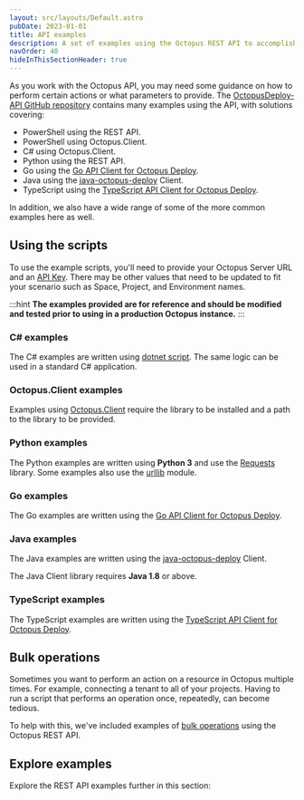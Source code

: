 ```yaml
---
layout: src/layouts/Default.astro
pubDate: 2023-01-01
title: API examples
description: A set of examples using the Octopus REST API to accomplish tasks.
navOrder: 40
hideInThisSectionHeader: true
---
```


As you work with the Octopus API, you may need some guidance on how to perform certain actions or what parameters to provide. The [OctopusDeploy-API GitHub repository](https://github.com/OctopusDeploy/OctopusDeploy-Api) contains many examples using the API, with solutions covering:

- PowerShell using the REST API.
- PowerShell using Octopus.Client.
- C# using Octopus.Client.
- Python using the REST API.
- Go using the [Go API Client for Octopus Deploy](https://github.com/OctopusDeploy/go-octopusdeploy).
- Java using the [java-octopus-deploy](https://github.com/OctopusDeployLabs/java-octopus-deploy) Client.
- TypeScript using the [TypeScript API Client for Octopus Deploy](https://github.com/OctopusDeploy/api-client.ts).

In addition, we also have a wide range of some of the more common examples here as well.

## Using the scripts

To use the example scripts, you'll need to provide your Octopus Server URL and an [API Key](/docs/octopus-rest-api/how-to-create-an-api-key.md). There may be other values that need to be updated to fit your scenario such as Space, Project, and Environment names.

:::hint
**The examples provided are for reference and should be modified and tested prior to using in a production Octopus instance.**
:::

### C# examples

The C# examples are written using [dotnet script](https://github.com/filipw/dotnet-script). The same logic can be used in a standard C# application.

### Octopus.Client examples

Examples using [Octopus.Client](/docs/octopus-rest-api/octopus.client/index.md) require the library to be installed and a path to the library to be provided.

### Python examples

The Python examples are written using **Python 3** and use the [Requests](https://requests.readthedocs.io/en/master/) library. Some examples also use the [urllib](https://docs.python.org/3/library/urllib.html) module.

### Go examples

The Go examples are written using the [Go API Client for Octopus Deploy](https://github.com/OctopusDeploy/go-octopusdeploy).

### Java examples

The Java examples are written using the [java-octopus-deploy](https://github.com/OctopusDeployLabs/java-octopus-deploy) Client.

The Java Client library requires **Java 1.8** or above.

### TypeScript examples

The TypeScript examples are written using the [TypeScript API Client for Octopus Deploy](https://github.com/OctopusDeploy/api-client.ts).

## Bulk operations

Sometimes you want to perform an action on a resource in Octopus multiple times. For example, connecting a tenant to all of your projects. Having to run a script that performs an operation once, repeatedly, can become tedious.

To help with this, we've included examples of [bulk operations](/docs/octopus-rest-api/examples/bulk-operations/index.md) using the Octopus REST API.

## Explore examples

Explore the REST API examples further in this section:
